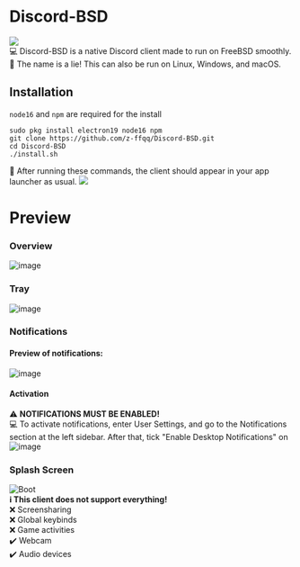 # Discord-BSD
![](https://media.discordapp.net/attachments/492780868973101085/946085340626698360/discord.png)
<br />:computer: Discord-BSD is a native Discord client made to run on FreeBSD smoothly.
<br />:speech_balloon: The name is a lie! This can also be run on Linux, Windows, and macOS.
## Installation
`node16` and `npm` are required for the install<br />
```
sudo pkg install electron19 node16 npm
git clone https://github.com/z-ffqq/Discord-BSD.git
cd Discord-BSD
./install.sh
```
:speech_balloon: After running these commands, the client should appear in your app launcher as usual.
![](https://media.discordapp.net/attachments/492780868973101085/946091048776654858/Screenshot_from_2022-02-23_20-07-35.png)

# Preview

### Overview

![image](https://media.discordapp.net/attachments/492780868973101085/946087105422045204/Screenshot_from_2022-02-23_19-52-06.png?width=753&height=423)

### Tray

![image](https://user-images.githubusercontent.com/59105868/132993874-18d21c32-edf8-44f5-9438-6912f7660d68.png)

### Notifications
#### Preview of notifications:
![image](https://media.discordapp.net/attachments/492780868973101085/946088063774363749/Screenshot_from_2022-02-23_19-55-27.png?width=1025&height=161)
#### Activation
:warning: **NOTIFICATIONS MUST BE ENABLED!**<br />
:computer: To activate notifications, enter User Settings, and go to the Notifications section at the left sidebar. After that, tick "Enable Desktop Notifications" on
![image](https://user-images.githubusercontent.com/59105868/132994004-d381dfe4-bf3d-4345-89f3-63fd9a46d67c.png)

### Splash Screen

![Boot](https://user-images.githubusercontent.com/59105868/133003303-f491b628-0c66-4449-94f6-ed9d7f8d4f8a.gif)
<br />
**:information_source: This client does not support everything!**<br />
:x: Screensharing<br />
:x: Global keybinds<br />
:x: Game activities<br />
:heavy_check_mark: Webcam<br />
:heavy_check_mark: Audio devices<br />
